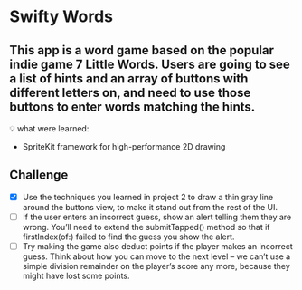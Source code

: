 # Swifty Words

## This app is a word game based on the popular indie game 7 Little Words. Users are going to see a list of hints and an array of buttons with different letters on, and need to use those buttons to enter words matching the hints.

💡 what were learned:
- SpriteKit framework for high-performance 2D drawing





## Challenge

- [x] Use the techniques you learned in project 2 to draw a thin gray line around the buttons view, to make it stand out from the rest of the UI.
- [ ] If the user enters an incorrect guess, show an alert telling them they are wrong. You’ll need to extend the submitTapped() method so that if firstIndex(of:) failed to find the guess you show the alert.
- [ ] Try making the game also deduct points if the player makes an incorrect guess. Think about how you can move to the next level – we can’t use a simple division remainder on the player’s score any more, because they might have lost some points.

